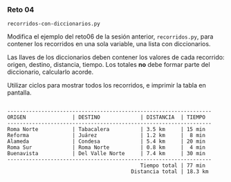 ### Reto 04

`recorridos-con-diccionarios.py`

Modifica el ejemplo del reto06 de la sesión anterior, `recorridos.py`, para contener los recorridos en una sola variable, una lista con diccionarios.

Las llaves de los diccionarios deben contener los valores de cada recorrido: origen, destino, distancia, tiempo. Los totales **no** debe formar parte del diccionario, calcularlo acorde.

Utilizar ciclos para mostrar todos los recorridos, e imprimir la tabla en pantalla.


```

------------------------------------------------------------------
ORIGEN               | DESTINO             | DISTANCIA  | TIEMPO
------------------------------------------------------------------
Roma Norte           | Tabacalera          | 3.5 km     | 15 min
Reforma              | Juárez              | 1.2 km     |  8 min
Alameda              | Condesa             | 5.4 km     | 20 min
Roma Sur             | Roma Norte          | 0.8 km     |  4 min
Buenavista           | Del Valle Norte     | 7.4 km     | 30 min
------------------------------------------------------------------
                                           Tiempo total | 77 min
                                        Distancia total | 18.3 km
```